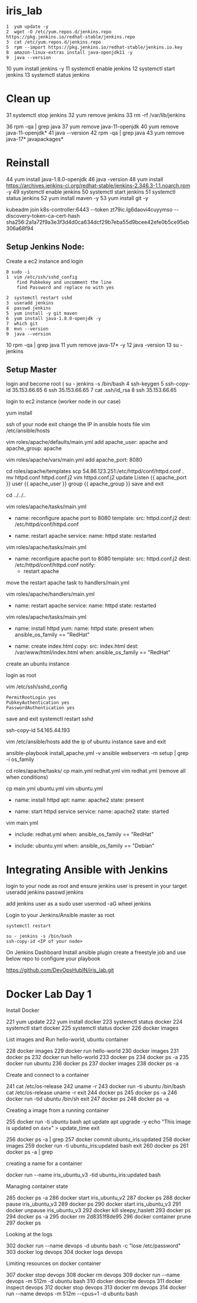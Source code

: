 # iris_lab

    1  yum update -y
    2  wget -O /etc/yum.repos.d/jenkins.repo https://pkg.jenkins.io/redhat-stable/jenkins.repo
    3  cat /etc/yum.repos.d/jenkins.repo
    5  rpm --import https://pkg.jenkins.io/redhat-stable/jenkins.io.key
    8  amazon-linux-extras install java-openjdk11 -y
    9  java --version
   10  yum install jenkins -y
   11  systemctl enable jenkins
   12  systemctl start jenkins
   13  systemctl status jenkins


Clean up
========
   31  systemctl stop jenkins
   32  yum remove jenkins
   33  rm -rf /var/lib/jenkins

   36  rpm -qa | grep java
   37  yum remove java-11-openjdk
   40  yum remove java-11-openjdk*
   41  java --version
   42  rpm -qa | grep java
   43  yum remove java-17* javapackages*

Reinstall
=========

   44  yum install java-1.8.0-openjdk
   46  java -version
   48  yum install https://archives.jenkins-ci.org/redhat-stable/jenkins-2.346.3-1.1.noarch.rpm -y
   49  systemctl enable jenkins
   50  systemctl start jenkins
   51  systemctl status jenkins
   52  yum install maven -y
   53  yum install git -y


kubeadm join k8s-controller:6443 --token zt79ic.lg6daovi4cuyymso --discovery-token-ca-cert-hash sha256:2a1a72f9a3e3f3d4d0ca634dcf29b7eba55d9bcee42efe0b5ce95eb306a68f94




Setup Jenkins Node:
-------------------

Create a ec2 instance and login

    0 sudo -i
    1  vim /etc/ssh/sshd_config
		find Pubkekey and uncomment the line
		find Password and replace no with yes

    2  systemctl restart sshd
    3  useradd jenkins
    4  passwd jenkins
    5  yum install -y git maven
    6  yum install java-1.8.0-openjdk -y
    7  which git
    8  mvn --version
    9  java --version
   10  rpm -qa | grep java
   11  yum remove java-17* -y
   12  java -version
   13  su - jenkins

Setup Master
-------------
login and become root (
   su - jenkins -s /bin/bash
    4  ssh-keygen
    5  ssh-copy-id 35.153.66.65
    6  ssh 35.153.66.65
    7  cat .ssh/id_rsa
    8  ssh 35.153.66.65



login to ec2 instance (worker node in our case)

yum install 





ssh <new ip> of your node
exit
change the IP in ansible hosts file
	vim /etc/ansible/hosts

vim roles/apache/defaults/main.yml
	add apache_user: apache and apache_group: apache

vim roles/apache/vars/main.yml
	add apache_port: 8080

cd roles/apache/templates
scp 54.86.123.251:/etc/httpd/conf/httpd.conf .
mv httpd.conf httpd.conf.j2
vim httpd.conf.j2
	update Listen {{ apache_port }}
		 user {{ apache_user }}
		 group {{ apache_group }}
	save and exit

cd ../../..

vim roles/apache/tasks/main.yml

- name: reconfigure apache port to 8080
  template:
    src: httpd.conf.j2
    dest: /etc/httpd/conf/httpd.conf

- name: restart apache
  service:
    name: httpd
    state: restarted


vim roles/apache/tasks/main.yml

- name: reconfigure apache port to 8080
  template:
    src: httpd.conf.j2
    dest: /etc/httpd/conf/httpd.conf
  notify:
    - restart apache

move the restart apache task to handlers/main.yml

vim roles/apache/handlers/main.yml

- name: restart apache
  service:
    name: httpd
    state: restarted




vim roles/apache/tasks/main.yml

- name: install httpd
  yum:
    name: httpd
    state: present
  when: ansible_os_family == "RedHat"

- name: create index.html
  copy:
    src: index.html
    dest: /var/www/html/index.html
  when: ansible_os_family == "RedHat"


create an ubuntu instance

login as root

vim /etc/ssh/sshd_config

	PermitRootLogin yes
	PubkeyAuthentication yes
	PasswordAuthentication yes
save and exit
systemctl restart sshd

ssh-copy-id 54.165.44.193

vim /etc/ansible/hosts
	add the ip of ubuntu instance
save and exit

ansible-playbook install_apache.yml -v
ansible webservers -m setup | grep -i os_family


cd roles/apache/tasks/
cp main.yml redhat.yml
vim redhat.yml (remove all when conditions)


cp main.yml ubuntu.yml
vim ubuntu.yml

- name: install httpd
  apt:
    name: apache2
    state: present

- name: start httpd service
  service:
    name: apache2
    state: started

 vim main.yml
- include: redhat.yml
  when: ansible_os_family == "RedHat"

- include: ubuntu.yml
  when: ansible_os_family == "Debian"


Integrating Ansible with Jenkins
================================

login to your node as root and ensure jenkins user is present in your target
	useradd jenkins
	passwd jenkins

add jenkins user as a sudo user
	usermod -aG wheel jenkins

Login to your Jenkins/Ansible master as root

	systemctl restart

	su - jenkins -s /bin/bash
	ssh-copy-id <IP of your node>

On Jenkins Dashboard
	Install ansible plugin
	create a freestyle job and use below repo to configure your playbook

https://github.com/DevOpsHubIN/iris_lab.git

# Docker Lab Day 1 #

Install Docker

  221  yum update
  222  yum install docker
  223  systemctl status docker
  224  systemctl start docker
  225  systemctl status docker
  226  docker images

List images and Run hello-world, ubuntu container

  228  docker images
  229  docker run hello-world
  230  docker images
  231  docker ps
  232  docker run hello-world
  233  docker ps
  234  docker ps -a
  235  docker run ubuntu
  236  docker ps
  237  docker images
  238  docker ps -a

Create and connect to a container

  241  cat /etc/os-release
  242  uname -r
  243  docker run -ti ubuntu /bin/bash
		  cat /etc/os-release
  		  uname -r
		  exit
  244  docker ps
  245  docker ps -a
  246  docker run -tid ubuntu /bin/sh
		  exit
  247  docker ps
  248  docker ps -a

Creating a image from a running container

  255  docker run -ti ubuntu bash
			apt update
			apt upgrade -y
			echo "This image is updated on `date`" > update_time
			exit

  256  docker ps -a | grep <your container ID>
  257  docker commit <your container ID> ubuntu_iris:updated
  258  docker images
  259  docker run -ti ubuntu_iris:updated bash
		exit
  260  docker ps
  261  docker ps -a | grep <your container ID>


creating a name for a container

docker run --name iris_ubuntu_v3 -tid ubuntu_iris:updated bash

Managing container state

  285  docker ps -a
  286  docker start iris_ubuntu_v2
  287  docker ps
  288  docker pause iris_ubuntu_v3
  289  docker ps
  290  docker start iris_ubuntu_v3
  291  docker unpause iris_ubuntu_v3
  292  docker kill sleepy_haslett
  293  docker ps
  294  docker ps -a
  295  docker rm 2d8351f8de95
  296  docker container prune
  297  docker ps

Looking at the logs

302  docker run --name devops -d ubuntu bash -c "lose /etc/password"
  303  docker log devops
  304  docker logs devops


Limiting resources on docker container

307  docker stop devops
  308  docker rm devops
  309  docker run --name devops -m 512m -d ubuntu bash
  310  docker describe devops
  311  docker inspect devops
  312  docker stop devops
  313  docker rm devops
  314  docker run --name devops -m 512m --cpus=1 -d ubuntu bash



